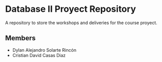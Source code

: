 # Database II Proyect Repository
A repository to store the workshops and deliveries for the course proyect.

## Members
- Dylan Alejandro Solarte Rincón
- Cristian David Casas Diaz
